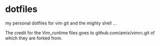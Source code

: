 # dotfiles
my personal dotfiles for vim git and the mighty shell ... 

The credit for the Vim_runtime files goes to github.com/amix/vimrc.git of which they are forked from.



